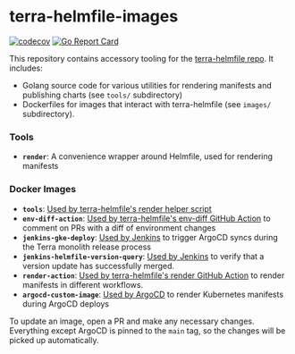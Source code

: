 # terra-helmfile-images

[![codecov](https://codecov.io/gh/broadinstitute/terra-helmfile-images/branch/main/graph/badge.svg?token=QYQHL6UE6Y)](https://codecov.io/gh/broadinstitute/terra-helmfile-images)
[![Go Report Card](https://goreportcard.com/badge/github.com/broadinstitute/terra-helmfile-images/tools)](https://goreportcard.com/report/github.com/broadinstitute/terra-helmfile-images/tools)

This repository contains accessory tooling for the [terra-helmfile repo](https://github.com/broadinstitute/terra-helmfile). It includes:
* Golang source code for various utilities for rendering manifests and publishing charts (see `tools/` subdirectory)
* Dockerfiles for images that interact with terra-helmfile (see `images/` subdirectory).

### Tools

* **`render`**: A convenience wrapper around Helmfile, used for rendering manifests

### Docker Images

* **`tools`**: [Used by terra-helmfile's render helper script](https://github.com/broadinstitute/terra-helmfile/blob/master/bin/render)
* **`env-diff-action`**: [Used by terra-helmfile's env-diff GitHub Action](https://github.com/broadinstitute/terra-helmfile/blob/master/.github/actions/env-diff/action.yml) to comment on PRs with a diff of environment changes
* **`jenkins-gke-deploy`**: [Used by Jenkins](https://github.com/broadinstitute/dsp-jenkins/search?q=jenkins-terra-gke-deploy) to trigger ArgoCD syncs during the Terra monolith release process
* **`jenkins-helmfile-version-query`**: [Used by Jenkins](https://fc-jenkins.dsp-techops.broadinstitute.org/job/gke-service-update/) to verify that a version update has successfully merged.
* **`render-action`**: [Used by terra-helmfile's render GitHub Action](https://github.com/broadinstitute/terra-helmfile/tree/master/.github/actions/render-action) to render manifests in different workflows.
* **`argocd-custom-image`**: [Used by ArgoCD](https://github.com/broadinstitute/terra-helm-definitions/search?q=argocd-custom) to render Kubernetes manifests during ArgoCD deploys

To update an image, open a PR and make any necessary changes. Everything except ArgoCD is pinned to the `main` tag, so the changes will be picked up automatically.
